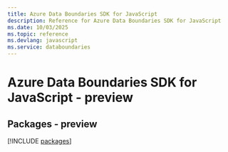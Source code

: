 ```yaml
---
title: Azure Data Boundaries SDK for JavaScript
description: Reference for Azure Data Boundaries SDK for JavaScript
ms.date: 10/03/2025
ms.topic: reference
ms.devlang: javascript
ms.service: databoundaries
---
```

# Azure Data Boundaries SDK for JavaScript - preview
## Packages - preview
[!INCLUDE [packages](data-boundaries-index.md)]
